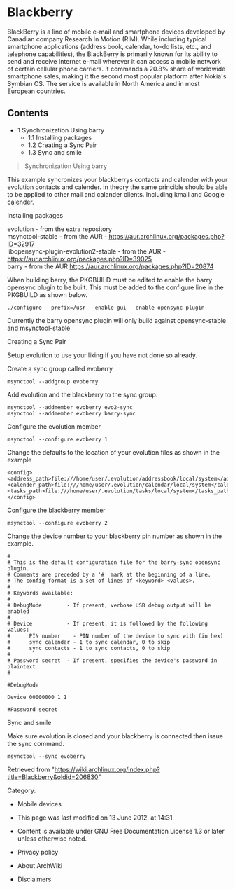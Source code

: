Blackberry
==========

BlackBerry is a line of mobile e-mail and smartphone devices developed
by Canadian company Research In Motion (RIM). While including typical
smartphone applications (address book, calendar, to-do lists, etc., and
telephone capabilities), the BlackBerry is primarily known for its
ability to send and receive Internet e-mail wherever it can access a
mobile network of certain cellular phone carriers. It commands a 20.8%
share of worldwide smartphone sales, making it the second most popular
platform after Nokia's Symbian OS. The service is available in North
America and in most European countries.

Contents
--------

-   1 Synchronization Using barry
    -   1.1 Installing packages
    -   1.2 Creating a Sync Pair
    -   1.3 Sync and smile

> Synchronization Using barry

This example syncronizes your blackberrys contacts and calender with
your evolution contacts and calender. In theory the same princible
should be able to be applied to other mail and calander clients.
Including kmail and Google calender.

Installing packages

evolution - from the extra repository  
 msynctool-stable - from the AUR -
https://aur.archlinux.org/packages.php?ID=32917  
 libopensync-plugin-evolution2-stable - from the AUR -
https://aur.archlinux.org/packages.php?ID=39025  
 barry - from the AUR https://aur.archlinux.org/packages.php?ID=20874

When building barry, the PKGBUILD must be edited to enable the barry
opensync plugin to be built. This must be added to the configure line in
the PKGBUILD as shown below.

    ./configure --prefix=/usr --enable-gui --enable-opensync-plugin

Currently the barry opensync plugin will only build against
opensync-stable and msynctool-stable

Creating a Sync Pair

Setup evolution to use your liking if you have not done so already.

Create a sync group called evoberry

    msynctool --addgroup evoberry

  
 Add evolution and the blackberry to the sync group.

    msynctool --addmember evoberry evo2-sync
    msynctool --addmember evoberry barry-sync

  
 Configure the evolution member

    msynctool --configure evoberry 1

  
 Change the defaults to the location of your evolution files as shown in
the example

    <config>
    <address_path>file:///home/user/.evolution/addressbook/local/system</address_path>
    <calender_path>file:///home/user/.evolution/calendar/local/system</calender_path>
    <tasks_path>file:///home/user/.evolution/tasks/local/system</tasks_path>
    </config>

  
 Configure the blackberry member

    msynctool --configure evoberry 2

  
 Change the device number to your blackberry pin number as shown in the
example.

    #
    # This is the default configuration file for the barry-sync opensync plugin.
    # Comments are preceded by a '#' mark at the beginning of a line.
    # The config format is a set of lines of <keyword> <values>.
    #
    # Keywords available:
    #
    # DebugMode        - If present, verbose USB debug output will be enabled
    #
    # Device           - If present, it is followed by the following values:
    #      PIN number    - PIN number of the device to sync with (in hex)
    #      sync calendar - 1 to sync calendar, 0 to skip
    #      sync contacts - 1 to sync contacts, 0 to skip
    #
    # Password secret  - If present, specifies the device's password in plaintext
    #

    #DebugMode

    Device 00000000 1 1

    #Password secret

Sync and smile

Make sure evolution is closed and your blackberry is connected then
issue the sync command.

    msynctool --sync evoberry

Retrieved from
"https://wiki.archlinux.org/index.php?title=Blackberry&oldid=206830"

Category:

-   Mobile devices

-   This page was last modified on 13 June 2012, at 14:31.
-   Content is available under GNU Free Documentation License 1.3 or
    later unless otherwise noted.
-   Privacy policy
-   About ArchWiki
-   Disclaimers
